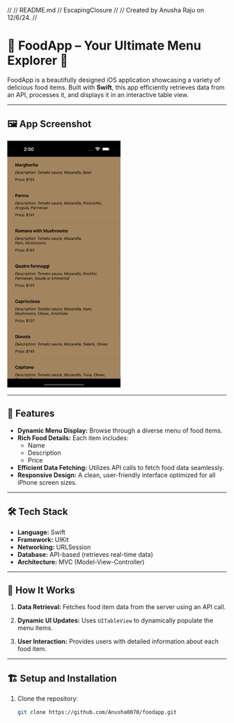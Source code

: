 //
//  README.md
//  EscapingClosure
//
//  Created by Anusha Raju on 12/6/24.
//
# 🍕 FoodApp – Your Ultimate Menu Explorer 🍝

FoodApp is a beautifully designed iOS application showcasing a variety of delicious food items. Built with **Swift**, this app efficiently retrieves data from an API, processes it, and displays it in an interactive table view.

---

## 🖼️ App Screenshot

<img src="foodApp.png" alt="Welcome Screen" width="260">

---

## 🚀 Features

- **Dynamic Menu Display:** Browse through a diverse menu of food items.
- **Rich Food Details:** Each item includes:
  - Name
  - Description
  - Price
- **Efficient Data Fetching:** Utilizes API calls to fetch food data seamlessly.
- **Responsive Design:** A clean, user-friendly interface optimized for all iPhone screen sizes.

---

## 🛠️ Tech Stack

- **Language:** Swift
- **Framework:** UIKit
- **Networking:** URLSession
- **Database:** API-based (retrieves real-time data)
- **Architecture:** MVC (Model-View-Controller)

---

## 📖 How It Works

1. **Data Retrieval:**
   Fetches food item data from the server using an API call.
   
2. **Dynamic UI Updates:**
   Uses `UITableView` to dynamically populate the menu items.

3. **User Interaction:**
   Provides users with detailed information about each food item.

---

## 🏗️ Setup and Installation

1. Clone the repository:
   ```bash
   git clone https://github.com/Anusha0070/foodapp.git

